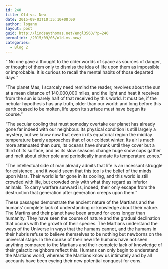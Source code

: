 ```yaml
---
id: 240
title: Old vs. New
date: 2015-09-03T10:35:10+00:00
author: loganm
layout: post
guid: http://lindsaythomas.net/engl3560/?p=240
permalink: /2015/09/03/old-vs-new/
categories:
  - Blog 2
---
```

“ No one gave a thought to the older worlds of space as sources of danger, or thought of them only to dismiss the idea of life upon them as impossible or improbable. It is curious to recall the mental habits of those departed days.”

“The planet Mas, I scarcely need remind the reader, revolves about the sun at a mean distance of 140,000,000 miles, and the light and heat it receives from the sun is barely half of that received by this world. It must be, if the nebular hypothesis has any truth, older than our world: and long before this earth ceased to be molten, life upon its surface must have begun its course.”

“The secular cooling that must someday overtake our planet has already gone far indeed with our neighbour. Its physical condition is still largely a mystery, but we know now that even in its equatorial region the midday temperature barely approaches that of our coldest winter. Its air is much more attenuated than ours, its oceans have shrunk until they cover but a third of its surface, and as its slow seasons change huge snow caps gather and melt about either pole and periodically inundate its temperature zones.”

“The intellectual side of man already admits that life is an incessant struggle for existence , and it would seem that this too is the belief of the minds upon Mars. Their world is far gone in its cooling, and this world is still crowded with life, but crowded only with what they regard as inferior animals. To carry warfare sunward is, indeed, their only escape from the destruction that generation after generation creeps upon them.”

These passages demonstrate the ancient nature of the Martians and the humans&#8217; complete lack of understanding or knowledge about their nature. The Martins and their planet have been around for eons longer than humanity. They have seen the course of nature and the gradual declination that occurs with the growth of their species. The Martians understand the ways of the Universe in ways that the humans cannot, and the humans in their hubris refuse to believe themselves to be nothing but newborns on the universal stage. In the course of their new life humans have not seen anything compared to the Martians and their complete lack of knowledge of their galactic neighbors reflect this. Humans can only begin to understand the Martians world, whereas the Martians know us intimately and by all accounts have been eyeing their new potential conquest for eons.